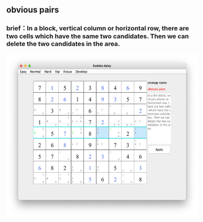 ## obvious pairs    
### brief：In a block, vertical column or horizontal row, there are two cells which have the same two candidates. Then we can delete the two candidates in the area.     
<img src="picture/obvious_pairs_EN.png" width="550" height="430" >